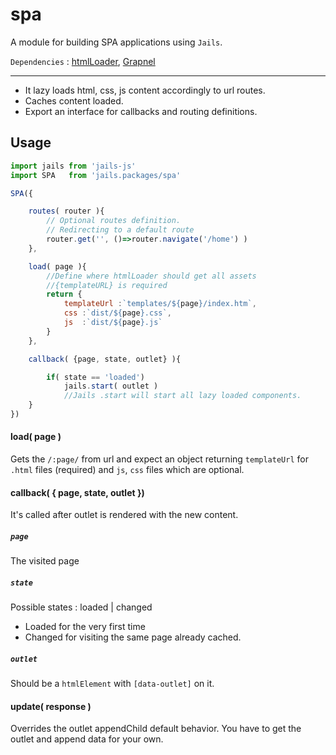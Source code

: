 # spa

A module for building SPA applications using `Jails`.

`Dependencies` : [htmlLoader](https://github.com/Javiani/html-loader), [Grapnel](https://github.com/baseprime/grapnel)

---

- It lazy loads html, css, js content accordingly to url routes.
- Caches content loaded.
- Export an interface for callbacks and routing definitions.

## Usage

```js
import jails from 'jails-js'
import SPA   from 'jails.packages/spa'

SPA({

    routes( router ){
        // Optional routes definition.
        // Redirecting to a default route
        router.get('', ()=>router.navigate('/home') )
    },

    load( page ){
        //Define where htmlLoader should get all assets
        //{templateURL} is required
        return {
            templateUrl :`templates/${page}/index.htm`,
            css :`dist/${page}.css`,
            js  :`dist/${page}.js`
        }
    },

    callback( {page, state, outlet} ){

        if( state == 'loaded')
            jails.start( outlet )
            //Jails .start will start all lazy loaded components.
    }
})
```

#### load( page )
Gets the `/:page/` from url and expect an object returning `templateUrl` for `.html` files (required) and `js`, `css` files which are optional.

#### callback( { page, state, outlet })
It's called after outlet is rendered with the new content.

##### `page`
The visited page

##### `state`
Possible states : loaded | changed
- Loaded for the very first time
- Changed for visiting the same page already cached.

##### `outlet`
Should be a `htmlElement` with `[data-outlet]` on it.

#### update( response )
Overrides the outlet appendChild default behavior. You have to get the outlet and append data for your own.
